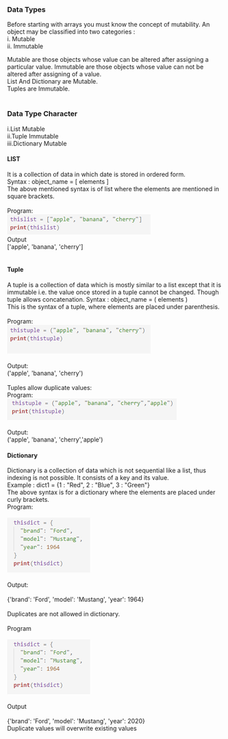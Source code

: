  <h3>Data Types</h3>
                     Before starting with arrays you must know the concept of mutability.
An object may be classified into two categories :<br>
i. Mutable<br>
ii. Immutable<br>

Mutable are those objects whose value can be altered after assigning a particular value.
Immutable are those objects whose value can not be altered after assigning of a value.<br>
List And Dictionary are Mutable.<br>
Tuples are Immutable.<br><br>

<h3>Data Type Character</h3>
i.List Mutable<br>
ii.Tuple Immutable<br>
iii.Dictionary Mutable<br>
                    <h4>LIST</h4>It is a collection of data in which date is stored in ordered form.<br>
                    Syntax : object_name = [ elements ]<br>
                    The above mentioned syntax is of list where the elements are mentioned in square brackets.<br><br>
                    Program:<br>
                    <img src="images/img2.PNG"><br>
                    Output<br>
                    ['apple', 'banana', 'cherry']<br><br>
                    <h4>Tuple</h4>A tuple is a collection of data which is mostly similar to a list except that it is immutable i.e. the value once stored in a tuple cannot be changed. Though tuple allows concatenation.
                    Syntax : object_name = ( elements ) <br>
                    This is the syntax of a tuple, where elements are placed under parenthesis.<br><br>
                    Program:<br>
                    <img src="images/img3.PNG"><br><br>
                    Output:<br>
                    ('apple', 'banana', 'cherry')<br><br>
                    Tuples allow duplicate values:<br>
                    Program:<br>
                    <img src="images/img4.PNG"><br><br>
                    Output:<br>
                    ('apple', 'banana', 'cherry','apple')<br>
 <h4>Dictionary</h4>Dictionary is a collection of data which is not sequential like a list, thus indexing is not possible.
It consists of a key and its value.<br>
Example : dict1 = {1 : "Red", 2 : "Blue", 3 : "Green"}<br>
The above syntax is for a dictionary where the elements are placed under curly brackets.<br>
Program:<br><br>
<img src="images/img5.PNG"><br><br>
Output:<br><br>
{'brand': 'Ford', 'model': 'Mustang', 'year': 1964}<br><br>
Duplicates are not allowed in dictionary.<br><br>
Program<br><br>
<img src="images/img5.PNG"><br><br>
Output<br><br>
{'brand': 'Ford', 'model': 'Mustang', 'year': 2020}<br>
Duplicate values will overwrite existing values